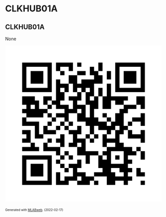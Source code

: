 <!--- PrjInfo ---> <!--- Please remove this line after manually editing --->
<!--- 00a56be08b96043df9e37d6aff7b6990 --->
<!--- Created:2022-02-17 10:47:38.089228: ---> 
<!--- Author:: ---> 
<!--- AuthorEmail:: ---> 
<!--- Tags:: ---> 
<!--- Ust:: ---> 
<!--- Label --->
<!--- ELabel ---> 
<!--- Name:CLKHUB01A: --->
# CLKHUB01A
<!--- LongName --->
## CLKHUB01A
<!--- ELongName ---> 

<!--- Lead --->
None
<!--- ELead ---> 

![CLKHUB01A](doc/img/CLKHUB01A_QRcode.png) 


<!--- Description --->
<!--- EDescription --->
<!--- Content --->
<!--- EContent --->
<sub><sup> Generated with [MLABweb](https://github.com/MLAB-project/MLABweb). (2022-02-17)</sup></sub>